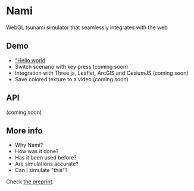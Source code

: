 # Nami

WebGL tsunami simulator that seamlessly integrates with the web

## Demo 
* ["Hello world](codepen.io/jgalazm/pen/MRaWVL)
* Switch scenario with key press (coming soon)
* Integration with Three.js, Leaflet, ArcGIS and CesiumJS (coming soon)
* Save colored texture to a video (coming soon)

## API
(coming soon)

## More info
- Why Nami?
- How was it done? 
- Has it been used before? 
- Are simulations accurate? 
- Can I simulate "this"?


Check [the preprint](hal.inria.fr/hal-02112763).